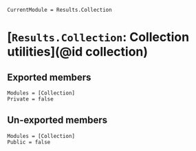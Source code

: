 ```@meta
CurrentModule = Results.Collection
```

# [`Results.Collection`: Collection utilities](@id collection)

## Exported members

```@autodocs
Modules = [Collection]
Private = false
```

## Un-exported members

```@autodocs
Modules = [Collection]
Public = false
```

